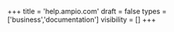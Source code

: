 +++
title = 'help.ampio.com'
draft = false
types = ['business','documentation']
visibility = []
+++
